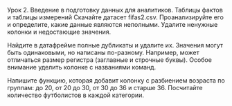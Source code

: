 Урок 2. Введение в подготовку данных для аналитиков. Таблицы фактов и таблицы измерений
Скачайте датасет fifаs2.сsv. Проанализируйте его и определите, какие данные являются неполными. Удалите ненужные колонки и недостающие значения.

Найдите в датафрейме полные дубликаты и удалите их. Значения могут быть одинаковыми, но написаны по-разному. Например, может отличаться размер регистра (заглавные и строчные буквы). Особое внимание уделить колонке с названиями команд.

Напишите функцию, которая добавит колонку с разбиением возраста по группам: до 20, от 20 до 30, от 30 до 36 и старше 36. Посчитайте количество футболистов в каждой категории.
